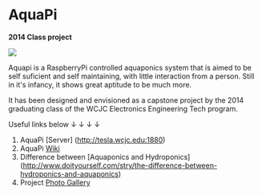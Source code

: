 AquaPi
======

<b>2014 Class project</b>

![](https://raw.githubusercontent.com/electrodynatronic/AquaPi/master/images/Front-cropped.jpg)

Aquapi is a RaspberryPi controlled aquaponics system that is aimed to be self suficient and self maintaining, with little interaction from a person. Still in it's infancy, it shows great aptitude to be much more.

It has been designed and envisioned as a capstone project by the 2014 graduating class of the WCJC Electronics Engineering Tech program.


Useful links below ↓ ↓ ↓ ↓

1. AquaPi [Server] (http://tesla.wcjc.edu:1880)
2. AquaPi [Wiki](https://github.com/electrodynatronic/AquaPi/wiki)
3. Difference between [Aquaponics and Hydroponics] (http://www.doityourself.com/stry/the-difference-between-hydroponics-and-aquaponics)
4. Project [Photo Gallery](https://imgur.com/a/EqPF2)


